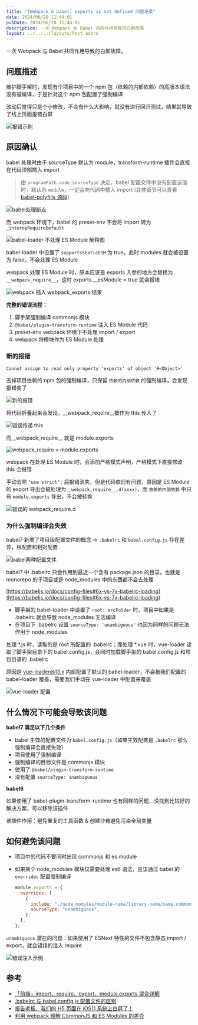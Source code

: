 ```yaml
---
title: "[Webpack & babel] exports is not defined 问题记录"
date: 2024/06/28 11:44:01
pubDate: 2024/06/28 11:44:01
description: 一次 Webpack 与 Babel 共同作用导致的白屏故障
layout: ../../../layouts/Post.astro
---
```


一次 Webpack 与 Babel 共同作用导致的白屏故障。

## 问题描述

维护脚手架时，发现有个项目中的一个 npm 包（依赖的内部依赖）的高版本语法没有被编译，于是针对这个 npm 包配置了强制编译

改动后觉得只是个小修改，不会有什么大影响，就没有进行回归测试，结果就导致了线上页面报错白屏

![报错示例](https://cdn.jsdelivr.net/gh/qiyuor2/blog-image/img/2024121903.png)

## 原因确认

babel 处理时由于 sourceType 默认为 module，transform-runtime 插件会直接在代码顶部插入 import

> 由 `programPath.node.sourceType` 决定，babel 配置文件中没有配置该值时，默认为 `module`，一定会向代码中插入 import (具体细节可以查看 [babel-polyfills 源码](https://github.com/babel/babel-polyfills/blob/dd271b0de06777d962973d9354e763a5fed925b2/packages/babel-helper-define-polyfill-provider/src/utils.ts#L134-L140))

![babel处理断点](https://cdn.jsdelivr.net/gh/qiyuor2/blog-image/img/2024121904.png)

而 webpack 环境下，babel 的 preset-env 不会将 import 转为 `_interopRequireDefault`

![babel-loader 不处理 ES Module 解释图](https://cdn.jsdelivr.net/gh/qiyuor2/blog-image/img/2024121905.png)

babel-loader 中设置了 `supportsStaticESM` 为 true，此时 modules 就会被设置为 false，不会处理 ES Module

webpack 处理 ES Module 时，原本应该是 exports 入参的地方会替换为`__webpack_require__`，这时 exports.__esModule = true 就会报错

![webpack 插入 __webpack_exports__ 结果](https://cdn.jsdelivr.net/gh/qiyuor2/blog-image/img/2024121906.png)

**完整的错误流程：**

1. 脚手架强制编译 commonjs 模块
2. `@babel/plugin-transform-runtime` 注入 ES Module 代码
3. preset-env webpack 环境下不处理 import / export
4. webpack 将模块作为 ES Module 处理

### 新的报错

`Cannot assign to read only property 'exports' of object '#<Object>'`

去掉项目依赖的 npm 包的强制编译，只保留 `依赖的内部依赖` 的强制编译，会发现报错变了

![新的报错](https://cdn.jsdelivr.net/gh/qiyuor2/blog-image/img/2024121907.png)

将代码折叠起来会发现，__webpack_require__被作为 this 传入了

![错误传递 this](https://cdn.jsdelivr.net/gh/qiyuor2/blog-image/img/2024121908.png)

而__webpack_require__ 就是 module.exports

![__webpack_require__ = module.exports](https://cdn.jsdelivr.net/gh/qiyuor2/blog-image/img/2024121909.png)

webpack 在处理 ES Module 时，会添加严格模式声明，严格模式下直接修改 this 会报错

手动去除 `"use strict";` 后报错消失，但是代码依旧有问题，原因是 ES Module 的 export 导出会被处理为`__webpack_require__.d(xxxx)`，而 `依赖的内部依赖` 中只有 `module.exports` 导出，不会被转换

![错误的 __webpack_require__.d](https://cdn.jsdelivr.net/gh/qiyuor2/blog-image/img/2024121910.png)


### 为什么强制编译会失效

babel7 新增了项目级配置文件的概念 → `.babelrc` 和 `babel.config.js` 存在差异，根配置和相对配置

![babel两种配置文件](https://cdn.jsdelivr.net/gh/qiyuor2/blog-image/img/2024121911.png)

babel7 中 .babelrc 只会作用到最近一个含有 package.json 的目录，也就是 monorepo 的子项目或是 node_modules 中的东西都不会去处理

[https://babeljs.io/docs/config-files#6x-vs-7x-babelrc-loading](https://babeljs.io/docs/config-files#6x-vs-7x-babelrc-loading)

- 脚手架的 babel-loader 中设置了 `root: srcFolder` 时，项目中如果是 .babelrc 就会导致 node_modules 无法编译
- 在项目下 .babelrc 设置 `sourceType: 'unambiguous'` 也因为同样的问题无法作用于 node_modules

处理 *.js 时，读取的是 root 所配置的 .babelrc；而处理 *.vue 时，vue-loader 读取了脚手架目录下的 babel.config.js，会同时加载脚手架的 babel.config.js 和项目目录的 .babelrc

原因是 vue-loader@13.x 内部配置了默认的 babel-loader，不会被我们配置的 babel-loader 覆盖，需要我们手动在 vue-loader 中配置来覆盖

![vue-loader 配置](https://cdn.jsdelivr.net/gh/qiyuor2/blog-image/img/2024121912.png)


## 什么情况下可能会导致该问题


**babel7 满足以下几个条件**

- babel 生效的配置文件为 `babel.config.js`（如果生效配置是 `.babelrc` 那么强制编译会直接失效）
- 项目使用了强制编译
- 强制编译的目标文件是 commonjs 模块
- 使用了 `@babel/plugin-transform-runtime`
- 没有配置 `sourceType: unambiguous`

**babel6** 

如果使用了 babel-plugin-transform-runtime 也有同样的问题，没找到比较好的解决方案，可以移除该插件

该插件作用：避免重复的工具函数 & 创建沙箱避免污染全局变量

## 如何避免该问题

- 项目中的代码不要同时出现 commonjs 和 es module
- 如果某个 node_modules 模块仅需要处理 es6 语法，应该通过 babel 的 `overrides` 配置强制编译

  ```jsx
  module.exports = {
    overrides: [
      {
        include: "./node_modules/module-name/library-name/name.common.js", // 使用的第三方库
        sourceType: "unambiguous",
      },
    ],
  };
  ```

`unambiguous` 潜在的问题：如果使用了 ESNext 特性的文件不包含静态 import / export，就会错误的注入 require

![错误注入示例](https://cdn.jsdelivr.net/gh/qiyuor2/blog-image/img/2024121902.png)

## 参考

- [「前端」import、require、export、module.exports 混合详解](https://github.com/ShowJoy-com/showjoy-blog/issues/39)
- [.babelrc 与 babel.config.js 配置文件的区别](https://github.com/willson-wang/Blog/issues/100)
- [报告老板，我们的 H5 页面在 iOS11 系统上白屏了！](https://juejin.cn/post/6856815533749338125)
- [利用 webpack 理解 CommonJS 和 ES Modules 的差异](https://juejin.cn/post/6844904191840747533)
